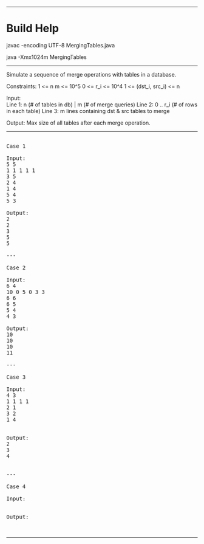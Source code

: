 
***

# Build Help

javac -encoding UTF-8 MergingTables.java

java -Xmx1024m MergingTables


***

Simulate a sequence of merge operations with tables in a database.

Constraints: 1 <= n
             m <= 10^5
             0 <= r_i <= 10^4
             1 <= (dst_i, src_i) <= n

Input:  
  Line 1: n (# of tables in db) | m  (# of merge queries)
  Line 2: 0 .. r_i (# of rows in each table)
  Line 3: m lines containing dst & src tables to merge

Output: Max size of all tables after each merge operation.

***

<pre>

Case 1

Input: 
5 5
1 1 1 1 1
3 5
2 4
1 4
5 4
5 3
  
Output:
2
2
3
5
5

---

Case 2

Input:  
6 4
10 0 5 0 3 3
6 6
6 5
5 4
4 3

Output: 
10
10
10
11

---

Case 3

Input: 
4 3
1 1 1 1
2 1
3 2
1 4


Output: 
2
3
4


---

Case 4

Input: 


Output: 


</pre>

***


